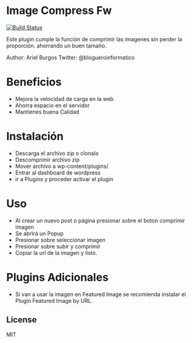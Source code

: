 # Image Compress Fw


[![Build Status](https://travis-ci.org/joemccann/dillinger.svg?branch=master)](https://travis-ci.org/joemccann/dillinger)

Este plugin cumple la función de comprimir las imagenes sin perder la proporción. ahorrando un buen tamaño.

Author: Ariel Burgos Twitter:  @blogueroinformatico

# Beneficios

  - Mejora la velocidad de carga en la web
  - Ahorra espacio en el servidor
  - Mantienes buena Calidad

# Instalación

  - Descarga el archivo zip o clonalo
  - Descomprimir archivo zip
  - Mover archivo a wp-content/plugins/
  - Entrar al dashboard de wordpress
  - ir a Plugins y proceder activar el plugin
 
# Uso
  - Al crear un nuevo post o página presionar sobre el boton comprimir imagen
  - Se abrirá un Popup
  - Presionar sobre seleccionar imagen
  - Presionar sobre subir y comprimir
  - Copiar la url de la imagen y listo.
# Plugins Adicionales 
  - Si van a usar la imagen en Featured Image se recomienda instalar el Plugin Featured Image by URL.
  



License
----

MIT

  
